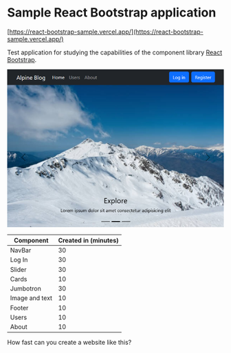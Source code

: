 # Sample React Bootstrap application

[https://react-bootstrap-sample.vercel.app/](https://react-bootstrap-sample.vercel.app/)

Test application for studying the capabilities of the component library [React Bootstrap](https://react-bootstrap.netlify.app/).

![Site image](app.png)

| Component  | Created in (minutes) |
| ------------- | ------------- |
| NavBar  | 30  |
| Log In  | 30  |
| Slider  | 30  |
| Cards   | 10 |
| Jumbotron  | 30  |
| Image and text  | 10  |
| Footer  | 10  |
| Users   | 10  |
| About   | 10  |

How fast can you create a website like this?
